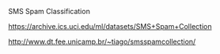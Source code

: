 SMS Spam Classification

https://archive.ics.uci.edu/ml/datasets/SMS+Spam+Collection

http://www.dt.fee.unicamp.br/~tiago/smsspamcollection/
